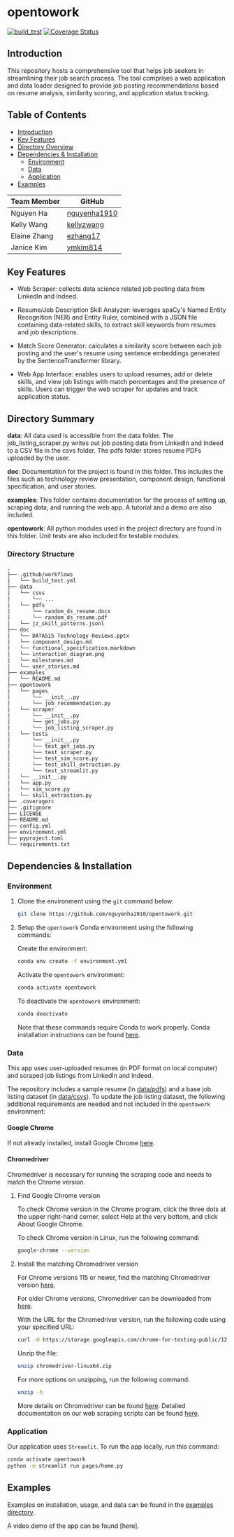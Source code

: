 # opentowork
[![build_test](https://github.com/nguyenha1910/opentowork/actions/workflows/build_test.yml/badge.svg)](https://github.com/nguyenha1910/opentowork/actions/workflows/build_test.yml)
[![Coverage Status](https://coveralls.io/repos/github/nguyenha1910/opentowork/badge.svg?branch=main)](https://coveralls.io/github/nguyenha1910/opentowork?branch=main)

<a id="introduction"></a>
## Introduction
This repository hosts a comprehensive tool that helps job seekers in streamlining their job search process. The tool comprises a web application and data loader designed to provide job posting recommendations based on resume analysis, similarity scoring, and application status tracking.

## Table of Contents
* [Introduction](#introduction)
* [Key Features](#key-features)
* [Directory Overview](#directory-overview)
* [Dependencies & Installation](#installation)
  * [Environment](#environment)
  * [Data](#data)
  * [Application](#application)
* [Examples](#examples)

| Team Member  | GitHub                                   |
|------------------|--------------------------------------|
| Nguyen Ha         | [nguyenha1910](https://github.com/nguyenha1910)    |
| Kelly Wang       | [kellyzwang](https://github.com/kellyzwang)  |
| Elaine Zhang     | [ezhang17](https://github.com/ezhang17)|
| Janice Kim      | [ymkim814](https://github.com/ymkim814)|

<a id="key-features"></a>
## Key Features
* Web Scraper​: collects data science related job posting data from LinkedIn and Indeed.

* Resume/Job Description Skill Analyzer​: leverages spaCy's Named Entity Recognition (NER) and Entity Ruler, combined with a JSON file containing data-related skills, to extract skill keywords from resumes and job descriptions.

* Match Score Generator​: calculates a similarity score between each job posting and the user's resume using sentence embeddings generated by the SentenceTransformer library.

* Web App Interface: enables users to upload resumes, add or delete skills, and view job listings with match percentages and the presence of skills. Users can trigger the web scraper for updates and track application status.

<a id="directory-overview"></a>
## Directory Summary
**data**: All data used is accessible from the data folder. The job_listing_scraper.py writes out job posting data from LinkedIn and Indeed to a CSV file in the csvs folder. The pdfs folder stores resume PDFs uploaded by the user.

**doc**: Documentation for the project is found in this folder. This includes the files such as technology review presentation, component design, functional specification, and user stories.

**examples**: This folder contains documentation for the process of setting up, scraping data, and running the web app. A tutorial and a demo are also included.

**opentowork**: All python modules used in the project directory are found in this folder. Unit tests are also included for testable modules.

### Directory Structure
```
.
├── .github/workflows
|   └── build_test.yml
├── data
|   └── csvs
|       └── ...
|   └── pdfs
|       └── random_ds_resume.docx
|       └── random_ds_resume.pdf
|   └── jz_skill_patterns.jsonl
├── doc
|   └── DATA515 Technology Reviews.pptx
|   └── component_design.md
|   └── functional_specification.markdown
|   └── interaction_diagram.png
|   └── milestones.md
|   └── user_stories.md
├── examples
|   └── README.md
├── opentowork
|   └── pages
|       └── __init__.py
|       └── job_recommendation.py
|   └── scraper
|       └── __init__.py
|       └── get_jobs.py
|       └── job_listing_scraper.py
|   └── tests
|       └── __init__.py
|       └── test_get_jobs.py
|       └── test_scraper.py
|       └── test_sim_score.py
|       └── test_skill_extraction.py
|       └── test_streamlit.py
|   └── __init__.py
|   └── app.py
|   └── sim_score.py
|   └── skill_extraction.py
├── .coveragerc
├── .gitignore
├── LICENSE
├── README.md
├── config.yml
├── environment.yml
├── pyproject.toml
└── requirements.txt
```
<a id="installation"></a>
## Dependencies & Installation
<a id="environment"></a>
### Environment
1. Clone the environment using the `git` command below:
    ```bash
    git clone https://github.com/nguyenha1910/opentowork.git
    ```
2. Setup the `opentowork` Conda environment using the following commands:

    Create the environment:
    ```bash
    conda env create -f environment.yml
    ```
    Activate the `opentowork` environment:
    ```bash
    conda activate opentowork
    ```
    To deactivate the `opentowork` environment:
    ```bash
    conda deactivate
    ```
    Note that these commands require Conda to work properly. Conda installation instructions can be found [here](https://docs.conda.io/projects/conda/en/stable/).

<a id="data"></a>
### Data
This app uses user-uploaded resumes (in PDF format on local computer) and scraped job listings from LinkedIn and Indeed.

The repository includes a sample resume (in [data/pdfs](/data/pdfs/)) and a base job listing dataset (in [data/csvs](/data/csvs/)). To update the job listing dataset, the following additional requirements are needed and not included in the `opentowork` environment:
#### Google Chrome
If not already installed, install Google Chrome [here](https://www.google.com/chrome/).
#### Chromedriver
Chromedriver is necessary for running the scraping code and needs to match the Chrome version.
1. Find Google Chrome version

    To check Chrome version in the Chrome program, click the three dots at the upper right-hand corner, select Help at the very bottom, and click About Google Chrome.

    To check Chrome version in Linux, run the following command:
    ```bash
    google-chrome --version
    ```
2. Install the matching Chromedriver version

    For Chrome versions 115 or newer, find the matching Chromedriver version [here](https://googlechromelabs.github.io/chrome-for-testing/).

    For older Chrome versions, Chromedriver can be downloaded from [here](https://chromedriver.chromium.org/downloads).

    With the URL for the Chromedriver version, run the following code using your specified URL:
    ```bash
    curl -O https://storage.googleapis.com/chrome-for-testing-public/122.0.6261.111/linux64/chromedriver-linux64.zip
    ```
    Unzip the file:
    ```bash
    unzip chromedriver-linux64.zip
    ```
    For more options on unzipping, run the following command:
    ```bash
    unzip -h
    ```
    More details on Chromedriver can be found [here](https://chromedriver.chromium.org/getting-started).
    Detailed documentation on our web scraping scripts can be found [here](/examples/scraper.md).

<a id="key-features"></a>
### Application
Our application uses `Streamlit`.
To run the app locally, run this command:
```bash
conda activate opentowork
python -m streamlit run pages/home.py
```

<a id="examples"></a>
## Examples
Examples on installation, usage, and data can be found in the [examples directory](./examples/README.md).

A video demo of the app can be found [here].